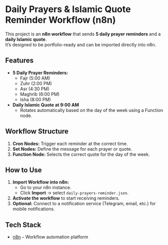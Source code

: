 # Daily Prayers & Islamic Quote Reminder Workflow (n8n)

This project is an **n8n workflow** that sends **5 daily prayer reminders** and a **daily Islamic quote**.  
It’s designed to be portfolio-ready and can be imported directly into n8n.

## Features

- **5 Daily Prayer Reminders:**
  - Fajr (5:00 AM)
  - Zuhr (2:00 PM)
  - Asr (4:30 PM)
  - Maghrib (6:00 PM)
  - Isha (8:00 PM)
- **Daily Islamic Quote at 9:00 AM**
  - Rotates automatically based on the day of the week using a Function node.

## Workflow Structure

1. **Cron Nodes:** Trigger each reminder at the correct time.
2. **Set Nodes:** Define the message for each prayer or quote.
3. **Function Node:** Selects the correct quote for the day of the week.

## How to Use

1. **Import Workflow into n8n:**
   - Go to your n8n instance.
   - Click **Import** → select `daily-prayers-reminder.json`.
2. **Activate the workflow** to start receiving reminders.
3. **Optional:** Connect to a notification service (Telegram, email, etc.) for mobile notifications.

## Tech Stack

- [n8n](https://n8n.io/) – Workflow automation platform


